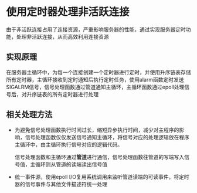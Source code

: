 # 使用定时器处理非活跃连接
由于非活跃连接占用了连接资源，严重影响服务器的性能，通过实现服务器定时功能，处理非活跃连接，从而高效利用连接资源

## 实现原理
在服务器主循环中，为每一个连接创建一个定时器进行定时，并使用升序链表存储所有定时器，主循环接收到定时通知后执行定时任务，使用alarm函数定时发送SIGALRM信号，信号处理函数通过管道通知主循环，主循环函数通过epoll处理信号后，对升序链表的所有定时器进行处理

## 相关处理方法
* 为避免信号处理函数执行时间过长，缩短异步执行时间，减少对主程序的影响，信号处理函数仅仅发送信号通知主循环，将信号对应的处理逻辑放在程序主循环中，由主循环执行信号对应的逻辑代码。

    信号处理函数和主循环通过**管道**进行通信，信号处理函数往管道的写端写入信号值，主循环则从管道的读端读出信号值

* 统一事件源，使用epoll I/O复用系统调用来监听管道读端的可读事件，将定时器的信号事件与其他文件描述符统一处理

